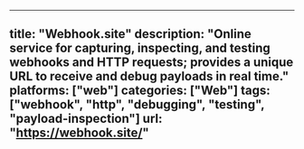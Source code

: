 ---

title: "Webhook.site"
description: "Online service for capturing, inspecting, and testing webhooks and HTTP requests; provides a unique URL to receive and debug payloads in real time."
platforms: ["web"]
categories: ["Web"]
tags: ["webhook", "http", "debugging", "testing", "payload-inspection"]
url: "https://webhook.site/"
---